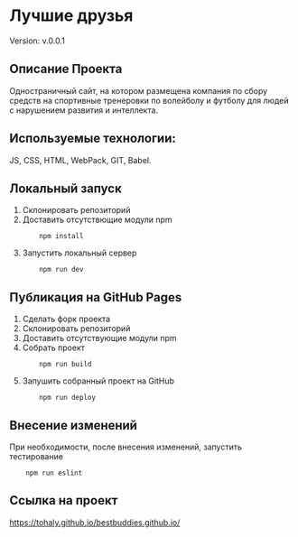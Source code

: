 # Лучшие друзья

Version: v.0.0.1

## Описание Проекта
Одностраничный сайт, на котором размещена компания по сбору средств на спортивные тренеровки по волейболу и футболу для людей с нарушением развития и интеллекта.

## Используемые технологии: 

JS, CSS, HTML, WebPack, GIT, Babel.

## Локальный запуск
1. Склонировать репозиторий
2. Доставить отсутствющие модули npm
    ```
        npm install
    ```
3. Запустить локальный сервер
    ```
        npm run dev
    ```

## Публикация на GitHub Pages
1. Сделать форк проекта
2. Склонировать репозиторий
3. Доставить отсутствующие модули npm
4. Собрать проект
    ```
        npm run build
    ```
5. Запушить собранный проект на GitHub
    ```
        npm run deploy
    ```

## Внесение изменений
При необходимости, после внесения изменений, запустить тестирование
```
    npm run eslint
```

## Ссылка на проект

https://tohaly.github.io/bestbuddies.github.io/
